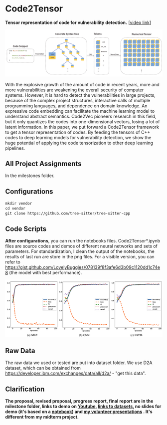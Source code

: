# Code2Tensor
**Tensor representation of code for vulnerability detection.** [[video link](https://www.youtube.com/watch?v=e9-BLD9dxts)]

![framework](./framework.png)


With the explosive growth of the amount of code in recent years, more and more vulnerabilities are weakening the overall security of computer systems. However, it is hard to detect the vulnerabilities in large projects, because of the complex project structures, interactive calls of multiple programming languages, and dependence on domain knowledge. An expressive code embedding can facilitate the machine learning model to understand abstract semantics. Code2Vec pioneers research in this field, but it only quantizes the codes into one-dimensional vectors, losing a lot of latent information. In this paper, we put forward a Code2Tensor framework to get a tensor representation of codes. By feeding the tensors of C++ codes to deep learning models for vulnerability detection, we show the huge potential of applying the code tensorization to other deep learning pipelines.


## All Project Assignments

In the milestones folder.

## Configurations

```shell
mkdir vendor
cd vendor
git clone https://github.com/tree-sitter/tree-sitter-cpp
```

## Code Scripts

**After configurations**, you can run the notebooks files. Code2Tensor\*.ipynb files are source codes and demos of different neural networks and sets of parameters. For standardization, I clean the output of the notebooks, the results of last run are store in the png files. For a visible version, you can refer to https://gist.github.com/LovelyBuggies/078139f8f3afe6d3b09c1120dd1c74e8 (the model with best performance).

![results](./results.png)

## Raw Data

The raw data we used or tested are put into dataset folder. We use D2A dataset, which can be obtained from https://developer.ibm.com/exchanges/data/all/d2a/ - "get this data".

## Clarification

**The proposal, revised proposal, progress report, final report are in the milestone folder, links to demo on [Youtube](https://www.youtube.com/watch?v=e9-BLD9dxts), [links to datasets](https://dax-cdn.cdn.appdomain.cloud/dax-d2a/1.1.0/d2a_leaderboard_data.tar.gz), no slides for demo (it's based on a [notebook](https://gist.github.com/LovelyBuggies/078139f8f3afe6d3b09c1120dd1c74e8)) and [my volunteer presentations](https://docs.google.com/presentation/d/1tcrfCDm6tggUVgHSKYYHXiIONOjN3x-Tlh86mzAdCxE/edit?usp=sharing) . It's different from my midterm project.**   

